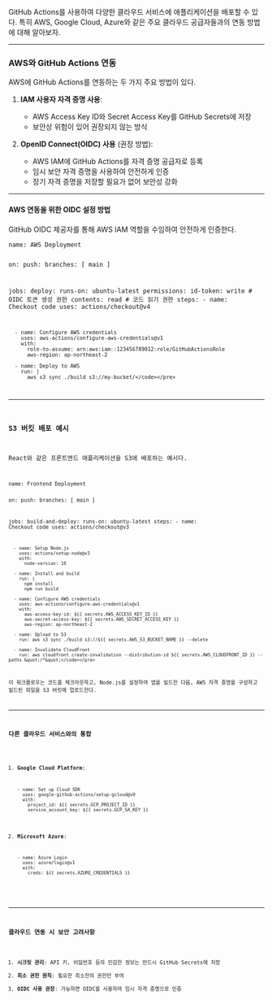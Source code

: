 <p>GitHub Actions를 사용하여 다양한 클라우드 서비스에 애플리케이션을 배포할 수 있다. 특히 AWS, Google Cloud, Azure와 같은 주요 클라우드 공급자들과의 연동 방법에 대해 알아보자.</p>
<hr />
<h3 id="aws와-github-actions-연동">AWS와 GitHub Actions 연동</h3>
<p>AWS에 GitHub Actions를 연동하는 두 가지 주요 방법이 있다.</p>
<ol>
<li><p><strong>IAM 사용자 자격 증명 사용</strong>:</p>
<ul>
<li>AWS Access Key ID와 Secret Access Key를 GitHub Secrets에 저장</li>
<li>보안상 위험이 있어 권장되지 않는 방식</li>
</ul>
</li>
<li><p><strong>OpenID Connect(OIDC) 사용</strong> (권장 방법):</p>
<ul>
<li>AWS IAM에 GitHub Actions를 자격 증명 공급자로 등록</li>
<li>임시 보안 자격 증명을 사용하여 안전하게 인증</li>
<li>장기 자격 증명을 저장할 필요가 없어 보안성 강화</li>
</ul>
</li>
</ol>
<hr />
<h4 id="aws-연동을-위한-oidc-설정-방법">AWS 연동을 위한 OIDC 설정 방법</h4>
<p>GitHub OIDC 제공자를 통해 AWS IAM 역할을 수임하여 안전하게 인증한다.</p>
<pre><code class="language-yaml">name: AWS Deployment

on:
  push:
    branches: [ main ]

jobs:
  deploy:
    runs-on: ubuntu-latest
    permissions:
      id-token: write   # OIDC 토큰 생성 권한
      contents: read    # 코드 읽기 권한
    steps:
      - name: Checkout code
        uses: actions/checkout@v4

      - name: Configure AWS credentials
        uses: aws-actions/configure-aws-credentials@v1
        with:
          role-to-assume: arn:aws:iam::123456789012:role/GitHubActionsRole
          aws-region: ap-northeast-2

      - name: Deploy to AWS
        run: |
          aws s3 sync ./build s3://my-bucket/</code></pre>
<hr />
<h3 id="s3-버킷-배포-예시">S3 버킷 배포 예시</h3>
<p>React와 같은 프론트엔드 애플리케이션을 S3에 배포하는 예시다.</p>
<pre><code class="language-yaml">name: Frontend Deployment

on:
  push:
    branches: [ main ]

jobs:
  build-and-deploy:
    runs-on: ubuntu-latest
    steps:
      - name: Checkout code
        uses: actions/checkout@v3

      - name: Setup Node.js
        uses: actions/setup-node@v3
        with:
          node-version: 16

      - name: Install and build
        run: |
          npm install
          npm run build

      - name: Configure AWS credentials
        uses: aws-actions/configure-aws-credentials@v1
        with:
          aws-access-key-id: ${{ secrets.AWS_ACCESS_KEY_ID }}
          aws-secret-access-key: ${{ secrets.AWS_SECRET_ACCESS_KEY }}
          aws-region: ap-northeast-2

      - name: Upload to S3
        run: aws s3 sync ./build s3://${{ secrets.AWS_S3_BUCKET_NAME }} --delete

      - name: Invalidate CloudFront
        run: aws cloudfront create-invalidation --distribution-id ${{ secrets.AWS_CLOUDFRONT_ID }} --paths &quot;/*&quot;</code></pre>
<p>이 워크플로우는 코드를 체크아웃하고, Node.js를 설정하여 앱을 빌드한 다음, AWS 자격 증명을 구성하고 빌드된 파일을 S3 버킷에 업로드한다.</p>
<hr />
<h3 id="다른-클라우드-서비스와의-통합">다른 클라우드 서비스와의 통합</h3>
<ol>
<li><p><strong>Google Cloud Platform</strong>:</p>
<pre><code class="language-yaml">- name: Set up Cloud SDK
  uses: google-github-actions/setup-gcloud@v0
  with:
    project_id: ${{ secrets.GCP_PROJECT_ID }}
    service_account_key: ${{ secrets.GCP_SA_KEY }}</code></pre>
</li>
<li><p><strong>Microsoft Azure</strong>:</p>
<pre><code class="language-yaml">- name: Azure Login
  uses: azure/login@v1
  with:
    creds: ${{ secrets.AZURE_CREDENTIALS }}</code></pre>
</li>
</ol>
<hr />
<h3 id="클라우드-연동-시-보안-고려사항">클라우드 연동 시 보안 고려사항</h3>
<ol>
<li><strong>시크릿 관리</strong>: API 키, 비밀번호 등의 민감한 정보는 반드시 GitHub Secrets에 저장</li>
<li><strong>최소 권한 원칙</strong>: 필요한 최소한의 권한만 부여</li>
<li><strong>OIDC 사용 권장</strong>: 가능하면 OIDC를 사용하여 임시 자격 증명으로 인증</li>
</ol>
